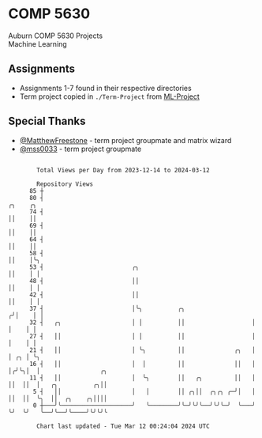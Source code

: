 # COMP 5630
Auburn COMP 5630 Projects  
Machine Learning

## Assignments
- Assignments 1-7 found in their respective directories
- Term project copied in `./Term-Project` from [ML-Project](https://github.com/wumphlett/ML-Project)

## Special Thanks
- [@MatthewFreestone](https://github.com/MatthewFreestone) - term project groupmate and matrix wizard
- [@mss0033](https://github.com/mss0033) - term project groupmate

```

        Total Views per Day from 2023-12-14 to 2024-03-12

        Repository Views
      85 ┼
      80 ┤                                                            ╭╮    ╭╮
      74 ┤                                                            ││    ││
      69 ┤                                                            ││    ││
      64 ┤                                                            ││    ││
      58 ┤                                                            ││    │╰╮
      53 ┤                         ╭╮                                 ││    │ │
      48 ┤                         ││                                 ││    │ │
      42 ┤                         ││                                 ││    │ │
      37 ┤                         │╰╮          ╭╮                   ╭╯│    │ │
      32 ┤   ╭╮                    │ │          ││                   │ │    │ │
      27 ┤   ││                    │ │          ││                   │ │    │ │
      21 ┤   ││                    │ ╰╮         ││              ╭╮   │ │ ╭╮ │ ╰╮
      16 ┤   ││                    │  │         ││              ││   │ │╭╯╰╮│  │                 ╭╮
      11 ┤   ││                    │  ╰╮        ││   ╭╮         ││   │ ││  ││  │   ╭╮          ╭╮││
       5 ┤   ││                    │   │        ││ ╭╮││  ╭╮╭╮ ╭─╯│   │ ││  ││  ╰╮  ││  ╭╮    ╭╮││││
       0 ┼───╯╰────────────────────╯   ╰────────╯╰─╯╰╯╰──╯╰╯╰─╯  ╰───╯ ╰╯  ╰╯   ╰──╯╰──╯╰────╯╰╯╰╯╰

        Chart last updated - Tue Mar 12 00:24:04 2024 UTC
        
```
